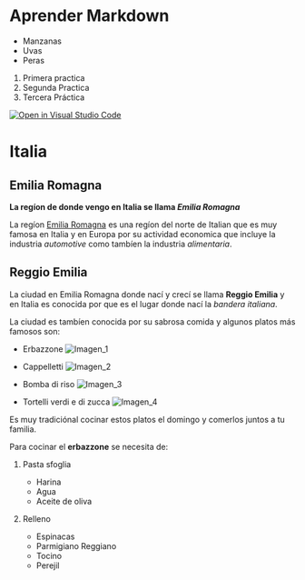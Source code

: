 
# Aprender Markdown

* Manzanas
* Uvas
* Peras

1. Primera practica
2. Segunda Practica
3. Tercera Práctica

[![Open in Visual Studio Code](https://classroom.github.com/assets/open-in-vscode-f059dc9a6f8d3a56e377f745f24479a46679e63a5d9fe6f495e02850cd0d8118.svg)](https://classroom.github.com/online_ide?assignment_repo_id=5793195&assignment_repo_type=AssignmentRepo)

# Italia

## Emilia Romagna 
**La regíon de donde vengo en Italia se llama *Emilia Romagna*** 

La regíon [Emilia Romagna](www.google.com/maps?client=firefox-b-d&q=reggio+emilia&um=1&ie=UTF-8&sa=X&ved=2ahUKEwiqprjzybjzAhWOlhQKHWMgDIIQ_AUoAXoECAEQAw) es una regíon del norte de Italian que es muy famosa en Italia y en Europa por su actividad economica que incluye la industria _automotive_ como tambíen la industria _alimentaria_.

## Reggio Emilia
La ciudad en Emilia Romagna donde nací y crecí se llama __Reggio Emilia__ y en Italia es conocida por que es el lugar donde nací la _bandera italiana_.

La ciudad es tambíen conocida por su sabrosa comida y algunos platos más famosos son:
* Erbazzone
![Imagen_1](https://ricetta.it/Uploads/Imgs/ricetta-erbazzone.jpg)


* Cappelletti
![Imagen_2](https://th.bing.com/th/id/OIP.L0TYWFROdwV55K-Ulq4gSwHaFj?pid=ImgDet&rs=1)

* Bomba di riso
![Imagen_3](https://assets.tmecosys.com/image/upload/t_web767x639/img/recipe/ras/Assets/acf6dba7-8714-47ca-aae8-0ff018a23312/Derivates/71c615dc-3c1b-4c1d-bd2d-c4456d499590.jpg)

* Tortelli verdi e di zucca
![Imagen_4](https://upload.wikimedia.org/wikipedia/commons/thumb/8/8c/Tortelli_d'erbetta.jpg/1200px-Tortelli_d'erbetta.jpg)

Es muy tradiciónal cocinar estos platos el domingo y comerlos juntos a tu familia. 

Para cocinar el __erbazzone__ se necesita de:

1. Pasta sfoglia
    - Harina
    - Agua
    - Aceite de oliva

2. Relleno
    - Espinacas 
    - Parmigiano Reggiano
    - Tocino
    - Perejil

